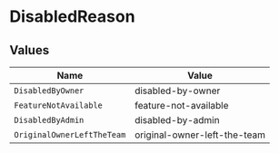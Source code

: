 # DisabledReason


## Values

| Name                         | Value                        |
| ---------------------------- | ---------------------------- |
| `DisabledByOwner`            | disabled-by-owner            |
| `FeatureNotAvailable`        | feature-not-available        |
| `DisabledByAdmin`            | disabled-by-admin            |
| `OriginalOwnerLeftTheTeam`   | original-owner-left-the-team |